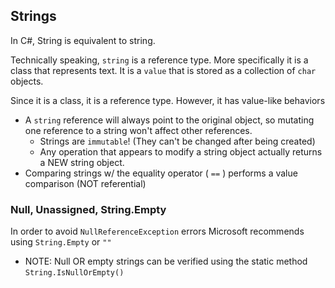 ## Strings

In C#, String is equivalent to string. 

Technically speaking, `string` is a reference type. More specifically it is a class that represents text. It is a `value` that is stored as a collection of `char` objects. 

Since it is a class, it is a reference type. However, it has value-like behaviors
- A `string` reference will always point to the original object, so mutating one reference to a string won't affect other references. 
  - Strings are `immutable`! (They can't be changed after being created)
  - Any operation that appears to modify a string object actually returns a NEW string object. 
- Comparing strings w/ the equality operator ( `==` ) performs a value comparison (NOT referential)

### Null, Unassigned, String.Empty

In order to avoid `NullReferenceException` errors Microsoft recommends using `String.Empty` or `""`
- NOTE: Null OR empty strings can be verified using the static method `String.IsNullOrEmpty()`

